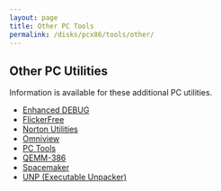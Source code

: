 ```yaml
---
layout: page
title: Other PC Tools
permalink: /disks/pcx86/tools/other/
---
```


Other PC Utilities
------------------

Information is available for these additional PC utilities.

* [Enhanced DEBUG](enhdebug/)
* [FlickerFree](flickerfree/)
* [Norton Utilities](norton/)
* [Omniview](omniview/)
* [PC Tools](pctools/)
* [QEMM-386](qemm386/)
* [Spacemaker](spacemaker/)
* [UNP (Executable Unpacker)](unp/)

